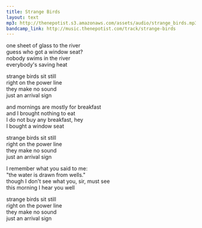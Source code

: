 ```yaml
---
title: Strange Birds
layout: text
mp3: http://thenepotist.s3.amazonaws.com/assets/audio/strange_birds.mp3
bandcamp_link: http://music.thenepotist.com/track/strange-birds
---
```


one sheet of glass to the river  
guess who got a window seat?  
nobody swims in the river  
everybody's saving heat

strange birds sit still  
right on the power line  
they make no sound  
just an arrival sign

and mornings are mostly for breakfast  
and I brought nothing to eat  
I do not buy any breakfast, hey  
I bought a window seat

strange birds sit still  
right on the power line  
they make no sound  
just an arrival sign

I remember what you said to me:  
"the water is drawn from wells."  
though I don't see what you, sir, must see  
this morning I hear you well

strange birds sit still  
right on the power line  
they make no sound  
just an arrival sign
